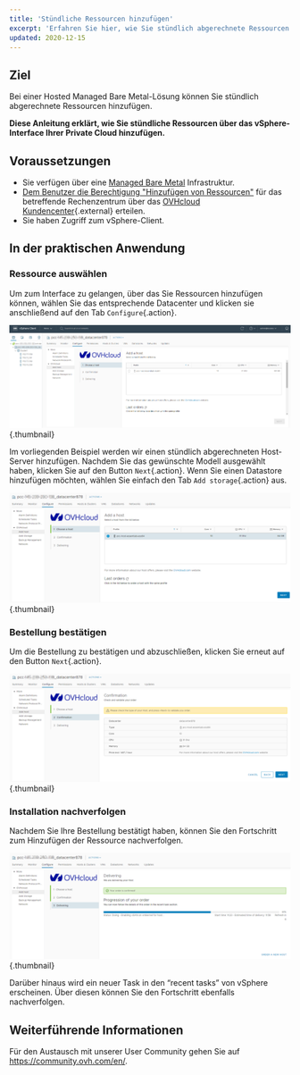```yaml
---
title: 'Stündliche Ressourcen hinzufügen'
excerpt: 'Erfahren Sie hier, wie Sie stündlich abgerechnete Ressourcen hinzufügen'
updated: 2020-12-15
---
```


## Ziel

Bei einer Hosted Managed Bare Metal-Lösung können Sie stündlich abgerechnete Ressourcen hinzufügen.

**Diese Anleitung erklärt, wie Sie stündliche Ressourcen über das vSphere-Interface Ihrer Private Cloud hinzufügen.**

## Voraussetzungen

- Sie verfügen über eine [Managed Bare Metal](https://www.ovhcloud.com/de/managed-bare-metal/) Infrastruktur.
- [Dem Benutzer die Berechtigung "Hinzufügen von Ressourcen"](/pages/bare_metal_cloud/managed_bare_metal/change-user-rights) für das betreffende Rechenzentrum über das [OVHcloud Kundencenter](https://www.ovh.com/auth/?action=gotomanager&from=https://www.ovh.de/&ovhSubsidiary=de){.external} erteilen.
- Sie haben Zugriff zum vSphere-Client.

## In der praktischen Anwendung

### Ressource auswählen

Um zum Interface zu gelangen, über das Sie Ressourcen hinzufügen können, wählen Sie das entsprechende Datacenter und klicken sie anschließend auf den Tab `Configure`{.action}.

![Host hinzufügen](images/addhost_ess_01.png){.thumbnail}

Im vorliegenden Beispiel werden wir einen stündlich abgerechneten Host-Server hinzufügen. Nachdem Sie das gewünschte Modell ausgewählt haben, klicken Sie auf den Button `Next`{.action}. Wenn Sie einen Datastore hinzufügen möchten, wählen Sie einfach den Tab `Add storage`{.action} aus.

![Host hinzufügen](images/addhost_ess_02.png){.thumbnail}

### Bestellung bestätigen

Um die Bestellung zu bestätigen und abzuschließen, klicken Sie erneut auf den Button `Next`{.action}.

![bestellung](images/addhost_ess_03.png){.thumbnail}

### Installation nachverfolgen

Nachdem Sie Ihre Bestellung bestätigt haben, können Sie den Fortschritt zum Hinzufügen der Ressource nachverfolgen.

![installation](images/addhost_ess_04.png){.thumbnail}

Darüber hinaus wird ein neuer Task in den “recent tasks” von vSphere erscheinen. Über diesen können Sie den Fortschritt ebenfalls nachverfolgen.

## Weiterführende Informationen

Für den Austausch mit unserer User Community gehen Sie auf <https://community.ovh.com/en/>.
